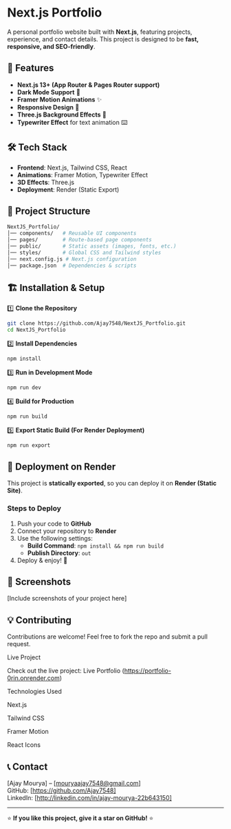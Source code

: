 # Next.js Portfolio

A personal portfolio website built with **Next.js**, featuring projects, experience, and contact details. This project is designed to be **fast, responsive, and SEO-friendly**.

## 🚀 Features
- **Next.js 13+ (App Router & Pages Router support)**
- **Dark Mode Support** 🌙
- **Framer Motion Animations** ✨
- **Responsive Design** 📱
- **Three.js Background Effects** 🌌
- **Typewriter Effect** for text animation ⌨️

## 🛠️ Tech Stack
- **Frontend**: Next.js, Tailwind CSS, React
- **Animations**: Framer Motion, Typewriter Effect
- **3D Effects**: Three.js
- **Deployment**: Render (Static Export)

## 📂 Project Structure
```bash
NextJS_Portfolio/
│── components/   # Reusable UI components
│── pages/        # Route-based page components
│── public/       # Static assets (images, fonts, etc.)
│── styles/       # Global CSS and Tailwind styles
│── next.config.js # Next.js configuration
│── package.json  # Dependencies & scripts
```

## 🏗️ Installation & Setup

1️⃣ **Clone the Repository**
```sh
git clone https://github.com/Ajay7548/NextJS_Portfolio.git
cd NextJS_Portfolio
```

2️⃣ **Install Dependencies**
```sh
npm install
```

3️⃣ **Run in Development Mode**
```sh
npm run dev
```

4️⃣ **Build for Production**
```sh
npm run build
```

5️⃣ **Export Static Build (For Render Deployment)**
```sh
npm run export
```

## 🚀 Deployment on Render
This project is **statically exported**, so you can deploy it on **Render (Static Site)**.

### **Steps to Deploy**
1. Push your code to **GitHub**
2. Connect your repository to **Render**
3. Use the following settings:
   - **Build Command**: `npm install && npm run build`
   - **Publish Directory**: `out`
4. Deploy & enjoy! 🎉

## 📸 Screenshots
[Include screenshots of your project here]

## 💡 Contributing
Contributions are welcome! Feel free to fork the repo and submit a pull request.

Live Project

Check out the live project: Live Portfolio  (https://portfolio-0rin.onrender.com)

Technologies Used

Next.js

Tailwind CSS

Framer Motion

React Icons

## 📞 Contact
[Ajay Mourya] – [mouryaajay7548@gmail.com]  
GitHub: [https://github.com/Ajay7548]  
LinkedIn: [http://linkedin.com/in/ajay-mourya-22b643150]

---
⭐ **If you like this project, give it a star on GitHub!** ⭐

